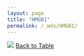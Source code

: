 ```yaml
---
layout: page
title: "HMGB1"
permalink: /_mds/HMGB1/
---
```


![](../../alns_9.28.22/aln_5HSAA049630_0.980.png?raw=true
)
[Back to Table](../../display)

